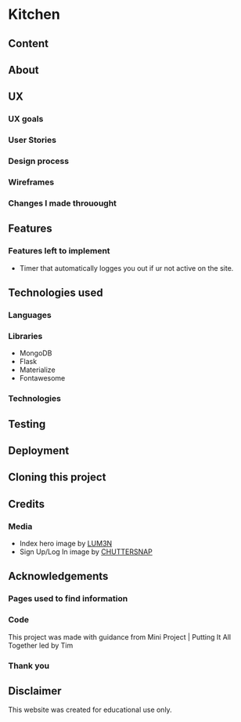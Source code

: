 # Kitchen
## Content

## About

## UX
### UX goals
### User Stories

### Design process
### Wireframes
### Changes I made throuought

## Features
### Features left to implement
- Timer that automatically logges you out if ur not active on the site.

## Technologies used
### Languages
### Libraries
- MongoDB
- Flask
- Materialize
- Fontawesome
### Technologies

## Testing

## Deployment

## Cloning this project

## Credits
### Media
- Index hero image by [LUM3N](https://unsplash.com/photos/Ngy0B2YWalk)
- Sign Up/Log In image by [CHUTTERSNAP](https://unsplash.com/photos/R9DeG1PnE9U)

## Acknowledgements
### Pages used to find information
### Code
This project was made with guidance from Mini Project | Putting It All Together led by Tim
### Thank you

## Disclaimer
This website was created for educational use only.

